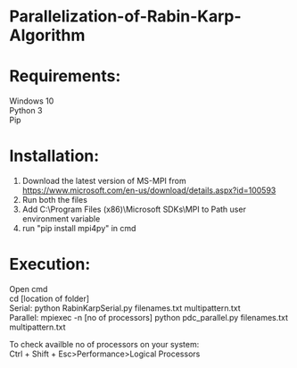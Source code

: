# Parallelization-of-Rabin-Karp-Algorithm

# Requirements:
Windows 10<br>
Python 3<br>
Pip

# Installation:
1. Download the latest version of MS-MPI from https://www.microsoft.com/en-us/download/details.aspx?id=100593
2. Run both the files
3. Add C:\Program Files (x86)\Microsoft SDKs\MPI to Path user environment variable
4. run "pip install mpi4py" in cmd

# Execution:
Open cmd<br>
cd [location of folder]<br>
Serial: python RabinKarpSerial.py filenames.txt multipattern.txt<br>
Parallel: mpiexec -n [no of processors] python pdc_parallel.py filenames.txt multipattern.txt<br>

To check availble no of processors on your system:<br>
Ctrl + Shift + Esc>Performance>Logical Processors
